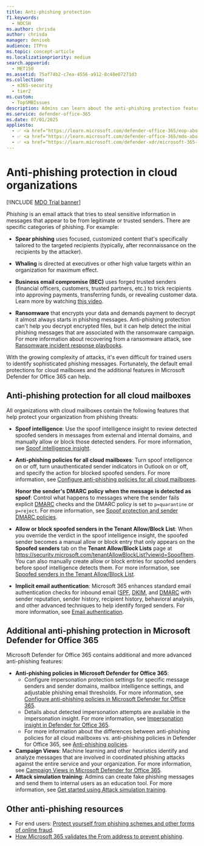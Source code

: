```yaml
---
title: Anti-phishing protection
f1.keywords: 
  - NOCSH
ms.author: chrisda
author: chrisda
manager: deniseb
audience: ITPro
ms.topic: concept-article
ms.localizationpriority: medium
search.appverid: 
  - MET150
ms.assetid: 75af74b2-c7ea-4556-a912-8c48e07271d3
ms.collection: 
  - m365-security
  - tier2
ms.custom: 
  - TopSMBIssues
description: Admins can learn about the anti-phishing protection features in the default protections in Microsoft 365 and in Microsoft Defender for Office 365.
ms.service: defender-office-365
ms.date: 07/01/2025
appliesto:
  - ✅ <a href="https://learn.microsoft.com/defender-office-365/eop-about" target="_blank">Default email protections for cloud mailboxes</a>
  - ✅ <a href="https://learn.microsoft.com/defender-office-365/mdo-about#defender-for-office-365-plan-1-vs-plan-2-cheat-sheet" target="_blank">Microsoft Defender for Office 365 Plan 1 and Plan 2</a>
  - ✅ <a href="https://learn.microsoft.com/defender-xdr/microsoft-365-defender" target="_blank">Microsoft Defender XDR</a>
---
```


# Anti-phishing protection in cloud organizations

[!INCLUDE [MDO Trial banner](../includes/mdo-trial-banner.md)]

*Phishing* is an email attack that tries to steal sensitive information in messages that appear to be from legitimate or trusted senders. There are specific categories of phishing. For example:

- **Spear phishing** uses focused, customized content that's specifically tailored to the targeted recipients (typically, after reconnaissance on the recipients by the attacker).

- **Whaling** is directed at executives or other high value targets within an organization for maximum effect.

- **Business email compromise (BEC)** uses forged trusted senders (financial officers, customers, trusted partners, etc.) to trick recipients into approving payments, transferring funds, or revealing customer data. Learn more by watching [this video](https://www.youtube.com/watch?v=8Kn31h9HwIQ&list=PL3ZTgFEc7LystRja2GnDeUFqk44k7-KXf&index=2).

- **Ransomware** that encrypts your data and demands payment to decrypt it almost always starts in phishing messages. Anti-phishing protection can't help you decrypt encrypted files, but it can help detect the initial phishing messages that are associated with the ransomware campaign. For more information about recovering from a ransomware attack, see [Ransomware incident response playbooks](/security/ransomware/).

With the growing complexity of attacks, it's even difficult for trained users to identify sophisticated phishing messages. Fortunately, the default email protections for cloud mailboxes and the additional features in Microsoft Defender for Office 365 can help.

## Anti-phishing protection for all cloud mailboxes

All organizations with cloud mailboxes contain the following features that help protect your organization from phishing threats:

- **Spoof intelligence**: Use the spoof intelligence insight to review detected spoofed senders in messages from external and internal domains, and manually allow or block those detected senders. For more information, see [Spoof intelligence insight](anti-spoofing-spoof-intelligence.md).

- **Anti-phishing policies for all cloud mailboxes**: Turn spoof intelligence on or off, turn unauthenticated sender indicators in Outlook on or off, and specify the action for blocked spoofed senders. For more information, see [Configure anti-phishing policies for all cloud mailboxes](anti-phishing-policies-eop-configure.md).

  **Honor the sender's DMARC policy when the message is detected as spoof**: Control what happens to messages where the sender fails explicit [DMARC](email-authentication-dmarc-configure.md) checks and the DMARC policy is set to `p=quarantine` or `p=reject`. For more information, see [Spoof protection and sender DMARC policies](anti-phishing-policies-about.md#spoof-protection-and-sender-dmarc-policies).

- **Allow or block spoofed senders in the Tenant Allow/Block List**: When you override the verdict in the spoof intelligence insight, the spoofed sender becomes a manual allow or block entry that only appears on the **Spoofed senders** tab on the **Tenant Allow/Block Lists** page at <https://security.microsoft.com/tenantAllowBlockList?viewid=SpoofItem>. You can also manually create allow or block entries for spoofed senders before spoof intelligence detects them. For more information, see [Spoofed senders in the Tenant Allow/Block List](tenant-allow-block-list-email-spoof-configure.md#spoofed-senders-in-the-tenant-allowblock-list).

- **Implicit email authentication**: Microsoft 365 enhances standard email authentication checks for inbound email ([SPF](email-authentication-spf-configure.md), [DKIM](email-authentication-dkim-configure.md), and [DMARC](email-authentication-dmarc-configure.md) with sender reputation, sender history, recipient history, behavioral analysis, and other advanced techniques to help identify forged senders. For more information, see [Email authentication](email-authentication-about.md).

## Additional anti-phishing protection in Microsoft Defender for Office 365

Microsoft Defender for Office 365 contains additional and more advanced anti-phishing features:

- **Anti-phishing policies in Microsoft Defender for Office 365**:
  - Configure impersonation protection settings for specific message senders and sender domains, mailbox intelligence settings, and adjustable phishing email thresholds. For more information, see [Configure anti-phishing policies in Microsoft Defender for Office 365](anti-phishing-policies-mdo-configure.md).
  - Details about detected impersonation attempts are available in the impersonation insight. For more information, see [Impersonation insight in Defender for Office 365](anti-phishing-mdo-impersonation-insight.md).
  - For more information about the differences between anti-phishing policies for all cloud mailboxes vs. anti-phishing policies in Defender for Office 365, see [Anti-phishing policies](anti-phishing-policies-about.md).
- **Campaign Views**: Machine learning and other heuristics identify and analyze messages that are involved in coordinated phishing attacks against the entire service and your organization. For more information, see [Campaign Views in Microsoft Defender for Office 365](campaigns.md).
- **Attack simulation training**: Admins can create fake phishing messages and send them to internal users as an education tool. For more information, see [Get started using Attack simulation training](attack-simulation-training-get-started.md).

## Other anti-phishing resources

- For end users: [Protect yourself from phishing schemes and other forms of online fraud](https://support.microsoft.com/office/be0de46a-29cd-4c59-aaaf-136cf177d593).
- [How Microsoft 365 validates the From address to prevent phishing](anti-phishing-from-email-address-validation.md).
